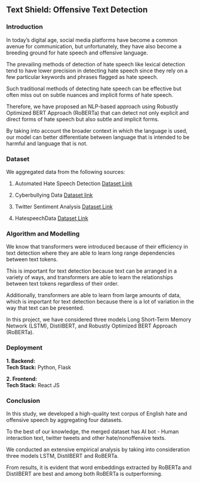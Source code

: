 ## Text Shield: Offensive Text Detection

### Introduction
In today’s digital age, social media platforms have become a common avenue for communication, but unfortunately, they have also become a breeding ground for hate speech and offensive language. 

The prevailing methods of detection of hate speech like lexical detection tend to have lower precision in detecting hate speech since they rely on a few particular keywords and phrases flagged as hate speech. 

Such traditional methods of detecting hate speech can be effective but often miss out on subtle nuances and implicit forms of hate speech.

Therefore, we have proposed an NLP-based approach using Robustly Optimized BERT Approach (RoBERTa) that can detect not only explicit and direct forms of hate speech but also subtle and implicit forms. 

By taking into account the broader context in which the language is used, our model can better differentiate between language that is intended to be harmful and language that is not.

### Dataset

We aggregated data from the following sources:
1. Automated Hate Speech Detection
[Dataset Link][1]

2. Cyberbullying Data 
[Dataset link][2]

3. Twitter Sentiment Analysis
[Dataset Link][3]

4. HatespeechData 
[Dataset Link][4]


### Algorithm and Modelling

We know that transformers were introduced because of their efficiency in text detection where they are able to learn long range dependencies between text tokens. 

This is important for text detection because text can be arranged in a variety of ways, and transformers are able to learn the relationships between text tokens regardless of their order. 

Additionally, transformers are able to learn from large amounts of data, which is important for text detection because there is a lot of variation in the way that text can be presented. 

In this project, we have considered three models Long Short-Term Memory Network (LSTM), DistilBERT, and Robustly Optimized BERT Approach (RoBERTa).

### Deployment

**1. Backend:**  
**Tech Stack:** Python, Flask  

**2. Frontend:**  
**Tech Stack:** React JS

### Conclusion
In this study, we developed a high-quality text corpus of English hate and offensive speech by aggregating four datasets.

To the best of our knowledge, the merged dataset has AI bot - Human interaction text, twitter tweets and other hate/nonoffensive texts. 

We conducted an extensive empirical analysis by taking into consideration three models LSTM, DistilBERT and RoBERTa. 

From results, it is evident that word embeddings extracted by RoBERTa and DistilBERT are best and among both RoBERTa is outperforming. 


[1]:    https://huggingface.co/datasets/tdavidson/hate_speech_offensive "Hugging Face Dataset"
[2]:    https://www.kaggle.com/datasets/andrewmvd/cyberbullying-classification  "Cyber Bullying"
[3]:    https://www.kaggle.com/datasets/arkhoshghalb/twitter-sentiment-analysis-hatred-speech   "Twitter Sentiment Analysis"
[4]:    https://github.com/amandacurry/convabuse    "HateSpeech Data"